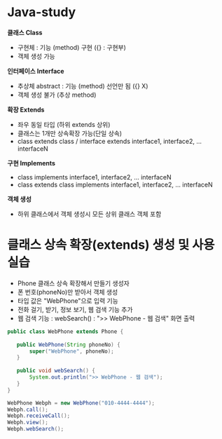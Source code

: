 # Java-study

**클래스 Class**
- 구현체 : 기능 (method) 구현 ({} : 구현부)
- 객체 생성 가능

**인터페이스 Interface**
- 추상체 abstract : 기능 (method) 선언만 됨 ({} X)
- 객체 생성 불가 (추상 method)

**확장 Extends**
- 좌우 동일 타입 (하위 extends 상위)
- 클래스는 1개만 상속확장 가능(단일 상속)
- class extends class / interface extends interface1, interface2, ... interfaceN

**구현 Implements**
- class implements interface1, interface2, ... interfaceN
- class extends class implements interface1, interface2, ... interfaceN 


**객체 생성**
- 하위 클래스에서 객체 생성시 모든 상위 클래스 객체 포함

# 클래스 상속 확장(extends) 생성 및 사용 실습
 - Phone 클래스 상속 확장해서 만들기
 생성자
 - 폰 번호(phoneNo)만 받아서 객체 생성
 - 타입 값은 "WebPhone"으로 입력
 기능
 - 전화 걸기, 받기, 정보 보기, 웹 검색 기능 추가
 - 웹 검색 기능 : webSearch() : ">> WebPhone - 웹 검색" 화면 출력
 
 ```java
 public class WebPhone extends Phone {
	
	public WebPhone(String phoneNo) {
		super("WebPhone", phoneNo);
	}
	
	public void webSearch() {
		System.out.println(">> WebPhone - 웹 검색");
	}
}
```
```java
WebPhone Webph = new WebPhone("010-4444-4444");
Webph.call();
Webph.receiveCall();
Webph.view();
Webph.webSearch();
```


